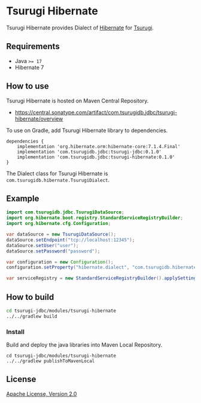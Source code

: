 # Tsurugi Hibernate

Tsurugi Hibernate provides Dialect of [Hibernate](https://github.com/hibernate/hibernate-orm) for [Tsurugi](https://github.com/project-tsurugi/tsurugidb).

## Requirements

* Java `>= 17`
* Hibernate 7

## How to use

Tsurugi Hibernate is hosted on Maven Central Repository.

* https://central.sonatype.com/artifact/com.tsurugidb.jdbc/tsurugi-hibernate/overview

To use on Gradle, add Tsurugi Hibernate library to dependencies.

```
dependencies {
    implementation 'org.hibernate.orm:hibernate-core:7.1.4.Final'
    implementation 'com.tsurugidb.jdbc:tsurugi-jdbc:0.1.0'
    implementation 'com.tsurugidb.jdbc:tsurugi-hibernate:0.1.0'
}
```

The Dialect class for Tsurugi Hibernate is `com.tsurugidb.hibernate.TsurugiDialect`.

## Example

```java
import com.tsurugidb.jdbc.TsurugiDataSource;
import org.hibernate.boot.registry.StandardServiceRegistryBuilder;
import org.hibernate.cfg.Configuration;

var dataSource = new TsurugiDataSource();
dataSource.setEndpoint("tcp://localhost:12345");
dataSource.setUser("user");
dataSource.setPassword("password");

var configuration = new Configuration();
configuration.setProperty("hibernate.dialect", "com.tsurugidb.hibernate.TsurugiDialect");

var serviceRegistry = new StandardServiceRegistryBuilder().applySettings(configuration.getProperties()).applySetting("hibernate.connection.datasource", dataSource).build();
```

## How to build

```bash
cd tsurugi-jdbc/modules/tsurugi-hibernate
../../gradlew build
```

### Install

Build and deploy the java libraries into Maven Local Repository.
```
cd tsurugi-jdbc/modules/tsurugi-hibernate
../../gradlew publishToMavenLocal
```

## License

[Apache License, Version 2.0](http://www.apache.org/licenses/LICENSE-2.0)